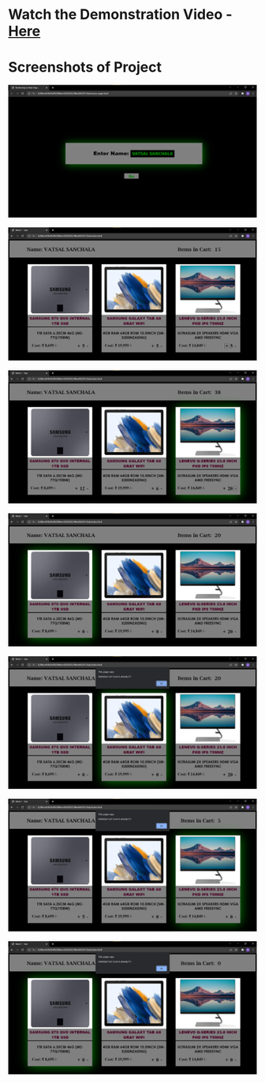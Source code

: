 <h1>Watch the Demonstration Video - <a href="https://github.com/bevatsal1122/week1-task-challenge/blob/master/task/VATSAL%20SANCHALA%20-%20Week%201%20Task%20(Month%20of%20MERN%202022).mp4">Here</a></h1>
<h1>Screenshots of Project</h1>
<img src = "screenshots/output 1.png"><br><br>
<img src = "screenshots/output 2.png"><br><br>
<img src = "screenshots/output 3.png"><br><br>
<img src = "screenshots/output 4.png"><br><br>
<img src = "screenshots/output 5.png"><br><br>
<img src = "screenshots/output 6.png"><br><br>
<img src = "screenshots/output 7.png">
